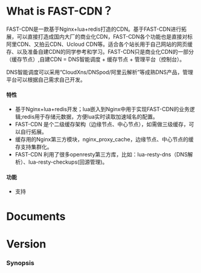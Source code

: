 # What is FAST-CDN？
FAST-CDN是一款基于Nginx+lua+redis打造的CDN。基于FAST-CDN进行拓展，可以直接打造成国内大厂的商业化CDN，FAST-CDN各个功能也是直接对标阿里CDN、又拍云CDN、Ucloud CDN等。适合各个站长用于自己网站的网页缓存、以及准备自建CDN的同学参考和学习。FAST-CDN只是商业化CDN的一部分（缓存节点）,自建CDN = DNS智能调度 + 缓存节点 + 管理平台（控制台）。

DNS智能调度可以采用“CloudXns/DNSpod/阿里云解析”等成熟DNS产品，管理平台可以根据自己需求自己开发。

#### 特性
- 基于Nginx+lua+redis开发；lua嵌入到Nginx中用于实现FAST-CDN的业务逻辑;redis用于存储元数据，方便lua实时读取加速域名的配置。
- FAST-CDN 是个二级缓存架构（边缘节点、中心节点），如需做三级缓存，可以自行拓展。
- 缓存用的Nginx第三方模块，nginx_proxy_cache，边缘节点、中心节点的缓存支持集群化。
- FAST-CDN 利用了很多openresty第三方库，比如：lua-resty-dns（DNS解析）、lua-resty-checkups(回源管理)。

#### 功能
- 支持


# Documents

# Version

### Synopsis
